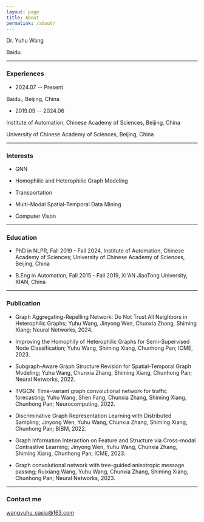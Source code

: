 ```yaml
---
layout: page
title: About
permalink: /about/
---
```


Dr. Yuhu Wang

Baidu. 

---

### Experiences

* 2024.07 -- Present

Baidu., Beijing, China

* 2019.09 -- 2024.06

Institute of Automation, Chinese Academy of Sciences, Beijing, China

University of Chinese Academy of Sciences, Beijing, China

---

### Interests

* GNN

* Homophilic and Heterophilic Graph Modeling

* Transportation

* Multi-Modal Spatial-Temporal Data Mining

* Computer Vison

---

### Education

* PhD in NLPR, Fall 2019 - Fall 2024, Institute of Automation, Chinese Academy of Sciences; University of Chinese Academy of Sciences, Beijing, China

* B.Eng in Automation, Fall 2015 - Fall 2019, XI'AN JiaoTong University, XIAN, China

---

### Publication

* Graph Aggregating-Repelling Network: Do Not Trust All Neighbors in Heterophilic Graphs; Yuhu Wang, Jinyong Wen, Chunxia Zhang, Shiming Xiang; Neural Networks, 2024.

* Improving the Homophily of Heterophilic Graphs for Semi-Supervised Node Classification; Yuhu Wang, Shiming Xiang, Chunhong Pan; ICME, 2023.

* Subgraph-Aware Graph Structure Revision for Spatial-Temporal Graph Modeling; Yuhu Wang, Chunxia Zhang, Shiming Xiang, Chunhong Pan; Neural Networks, 2022.

* TVGCN: Time-variant graph convolutional network for traffic forecasting; Yuhu Wang, Shen Fang, Chunxia Zhang, Shiming Xiang, Chunhong Pan; Neurocomputing, 2022.

* Discriminative Graph Representation Learning with Distributed Sampling; Jinyong Wen, Yuhu Wang, Chunxia Zhang, Shiming Xiang, Chunhong Pan; BIBM, 2022.

* Graph Information Interaction on Feature and Structure via Cross-modal Contrastive Learning; Jinyong Wen, Yuhu Wang, Chunxia Zhang, Shiming Xiang, Chunhong Pan; ICME, 2023.

* Graph convolutional network with tree-guided anisotropic message passing; Ruixiang Wang, Yuhu Wang, Chunxia Zhang, Shiming Xiang, Chunhong Pan; Neural Networks, 2023.

---

### Contact me

[wangyuhu_casia@163.com](mailto:wangyuhu_casia@163.com)

